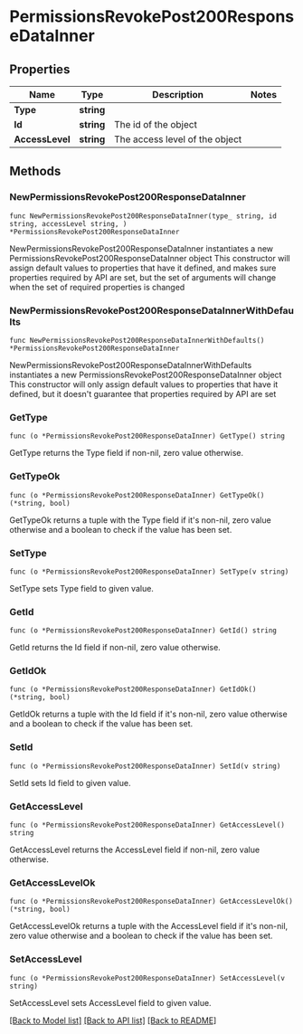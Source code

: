 # PermissionsRevokePost200ResponseDataInner

## Properties

Name | Type | Description | Notes
------------ | ------------- | ------------- | -------------
**Type** | **string** |  | 
**Id** | **string** | The id of the object | 
**AccessLevel** | **string** | The access level of the object | 

## Methods

### NewPermissionsRevokePost200ResponseDataInner

`func NewPermissionsRevokePost200ResponseDataInner(type_ string, id string, accessLevel string, ) *PermissionsRevokePost200ResponseDataInner`

NewPermissionsRevokePost200ResponseDataInner instantiates a new PermissionsRevokePost200ResponseDataInner object
This constructor will assign default values to properties that have it defined,
and makes sure properties required by API are set, but the set of arguments
will change when the set of required properties is changed

### NewPermissionsRevokePost200ResponseDataInnerWithDefaults

`func NewPermissionsRevokePost200ResponseDataInnerWithDefaults() *PermissionsRevokePost200ResponseDataInner`

NewPermissionsRevokePost200ResponseDataInnerWithDefaults instantiates a new PermissionsRevokePost200ResponseDataInner object
This constructor will only assign default values to properties that have it defined,
but it doesn't guarantee that properties required by API are set

### GetType

`func (o *PermissionsRevokePost200ResponseDataInner) GetType() string`

GetType returns the Type field if non-nil, zero value otherwise.

### GetTypeOk

`func (o *PermissionsRevokePost200ResponseDataInner) GetTypeOk() (*string, bool)`

GetTypeOk returns a tuple with the Type field if it's non-nil, zero value otherwise
and a boolean to check if the value has been set.

### SetType

`func (o *PermissionsRevokePost200ResponseDataInner) SetType(v string)`

SetType sets Type field to given value.


### GetId

`func (o *PermissionsRevokePost200ResponseDataInner) GetId() string`

GetId returns the Id field if non-nil, zero value otherwise.

### GetIdOk

`func (o *PermissionsRevokePost200ResponseDataInner) GetIdOk() (*string, bool)`

GetIdOk returns a tuple with the Id field if it's non-nil, zero value otherwise
and a boolean to check if the value has been set.

### SetId

`func (o *PermissionsRevokePost200ResponseDataInner) SetId(v string)`

SetId sets Id field to given value.


### GetAccessLevel

`func (o *PermissionsRevokePost200ResponseDataInner) GetAccessLevel() string`

GetAccessLevel returns the AccessLevel field if non-nil, zero value otherwise.

### GetAccessLevelOk

`func (o *PermissionsRevokePost200ResponseDataInner) GetAccessLevelOk() (*string, bool)`

GetAccessLevelOk returns a tuple with the AccessLevel field if it's non-nil, zero value otherwise
and a boolean to check if the value has been set.

### SetAccessLevel

`func (o *PermissionsRevokePost200ResponseDataInner) SetAccessLevel(v string)`

SetAccessLevel sets AccessLevel field to given value.



[[Back to Model list]](../README.md#documentation-for-models) [[Back to API list]](../README.md#documentation-for-api-endpoints) [[Back to README]](../README.md)


